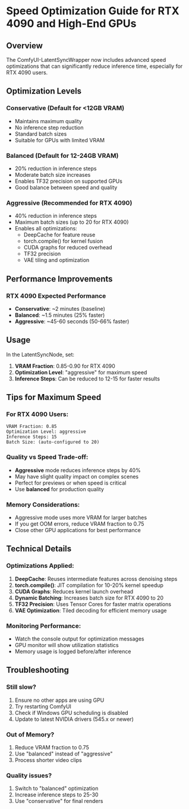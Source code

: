 # Speed Optimization Guide for RTX 4090 and High-End GPUs

## Overview

The ComfyUI-LatentSyncWrapper now includes advanced speed optimizations that can significantly reduce inference time, especially for RTX 4090 users.

## Optimization Levels

### Conservative (Default for <12GB VRAM)
- Maintains maximum quality
- No inference step reduction
- Standard batch sizes
- Suitable for GPUs with limited VRAM

### Balanced (Default for 12-24GB VRAM)
- 20% reduction in inference steps
- Moderate batch size increases
- Enables TF32 precision on supported GPUs
- Good balance between speed and quality

### Aggressive (Recommended for RTX 4090)
- 40% reduction in inference steps
- Maximum batch sizes (up to 20 for RTX 4090)
- Enables all optimizations:
  - DeepCache for feature reuse
  - torch.compile() for kernel fusion
  - CUDA graphs for reduced overhead
  - TF32 precision
  - VAE tiling and optimization

## Performance Improvements

### RTX 4090 Expected Performance
- **Conservative**: ~2 minutes (baseline)
- **Balanced**: ~1.5 minutes (25% faster)
- **Aggressive**: ~45-60 seconds (50-66% faster)

## Usage

In the LatentSyncNode, set:
1. **VRAM Fraction**: 0.85-0.90 for RTX 4090
2. **Optimization Level**: "aggressive" for maximum speed
3. **Inference Steps**: Can be reduced to 12-15 for faster results

## Tips for Maximum Speed

### For RTX 4090 Users:
```
VRAM Fraction: 0.85
Optimization Level: aggressive
Inference Steps: 15
Batch Size: (auto-configured to 20)
```

### Quality vs Speed Trade-off:
- **Aggressive** mode reduces inference steps by 40%
- May have slight quality impact on complex scenes
- Perfect for previews or when speed is critical
- Use **balanced** for production quality

### Memory Considerations:
- Aggressive mode uses more VRAM for larger batches
- If you get OOM errors, reduce VRAM fraction to 0.75
- Close other GPU applications for best performance

## Technical Details

### Optimizations Applied:

1. **DeepCache**: Reuses intermediate features across denoising steps
2. **torch.compile()**: JIT compilation for 10-20% kernel speedup
3. **CUDA Graphs**: Reduces kernel launch overhead
4. **Dynamic Batching**: Increases batch size for RTX 4090 to 20
5. **TF32 Precision**: Uses Tensor Cores for faster matrix operations
6. **VAE Optimization**: Tiled decoding for efficient memory usage

### Monitoring Performance:
- Watch the console output for optimization messages
- GPU monitor will show utilization statistics
- Memory usage is logged before/after inference

## Troubleshooting

### Still slow?
1. Ensure no other apps are using GPU
2. Try restarting ComfyUI
3. Check if Windows GPU scheduling is disabled
4. Update to latest NVIDIA drivers (545.x or newer)

### Out of Memory?
1. Reduce VRAM fraction to 0.75
2. Use "balanced" instead of "aggressive"
3. Process shorter video clips

### Quality issues?
1. Switch to "balanced" optimization
2. Increase inference steps to 25-30
3. Use "conservative" for final renders